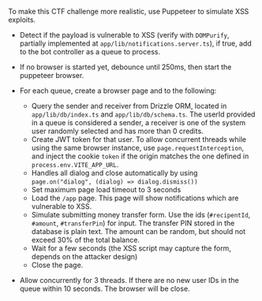 To make this CTF challenge more realistic, use Puppeteer to simulate XSS exploits.

- Detect if the payload is vulnerable to XSS (verify with `DOMPurify`, partially implemented at `app/lib/notifications.server.ts`), if true, add to the bot controller as a queue to process.
- If no browser is started yet, debounce until 250ms, then start the puppeteer browser.
- For each queue, create a browser page and to the following:

  - Query the sender and receiver from Drizzle ORM, located in `app/lib/db/index.ts` and `app/lib/db/schema.ts`. The userId provided in a queue is considered a sender, a receiver is one of the system user randomly selected and has more than 0 credits.
  - Create JWT token for that user. To allow concurrent threads while using the same browser instance, use `page.requestInterception`, and inject the cookie `token` if the origin matches the one defined in `process.env.VITE_APP_URL`.
  - Handles all dialog and close automatically by using `page.on("dialog", (dialog) => dialog.dismiss())`
  - Set maximum page load timeout to 3 seconds
  - Load the `/app` page. This page will show notifications which are vulnerable to XSS.
  - Simulate submitting money transfer form. Use the ids (`#recipentId`, `#amount`, `#transferPin`) for input. The transfer PIN stored in the database is plain text. The amount can be random, but should not exceed 30% of the total balance.
  - Wait for a few seconds (the XSS script may capture the form, depends on the attacker design)
  - Close the page.

- Allow concurrently for 3 threads. If there are no new user IDs in the queue within 10 seconds. The browser will be close.
